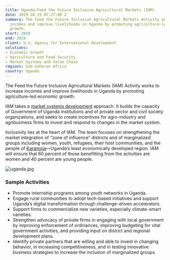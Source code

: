 ```yaml
---
title: Uganda—Feed the Future Inclusive Agricultural Markets (IAM)
date: 2019-10-15 07:27:00 Z
summary: The Feed the Future Inclusive Agricultural Markets Activity works to increase
  incomes and improve livelihoods in Uganda by promoting agriculture-led economic
  growth.
start: 2019
end: 2024
client: U.S. Agency for International Development
solutions:
- Economic Growth
- Agriculture and Food Security
- Market Systems and Value Chain
regions: Sub-Saharan Africa
country: Uganda
---
```


The Feed the Future Inclusive Agricultural Markets (IAM) Activity works to increase incomes and improve livelihoods in Uganda by promoting agriculture-led economic growth.
 
IAM takes a [market systems development](https://dai-global-developments.com/articles/market-systems-development-a-primer-on-pro-poor-programming?utm_source=daidotcom) approach. It builds the capacity of Government of Uganda institutions and of private sector and civil society organizations, and seeks to create incentives for agro-industry and agribusiness firms to invest and respond to changes in the market system. 
 
Inclusivity lies at the heart of IAM. The team focuses on strengthening the market integration of “zone of influence” districts and of marginalized groups including women, youth, refugees, their host communities, and the people of [Karamoja](https://en.wikipedia.org/wiki/Karamoja)—Uganda’s least economically developed region. IAM will ensure that 60 percent of those benefitting from the activities are women and 40 percent are young people.

![uganda.jpg](/uploads/uganda.jpg)

### Sample Activities

* Promote internship programs among youth networks in Uganda.
* Engage rural communities to adopt tech-based initiatives and support Uganda’s digital transformation through challenge-driven accelerators.
* Support firms to commercialize new varieties, especially climate-smart varieties.
* Strengthen advocacy of private firms in engaging with local government by improving enforcement of ordinances, improving budgeting for vital government activities, and providing input on district and regional development plans.
* Identify private partners that are willing and able to invest in changing behavior, in increasing competitiveness, and in testing innovative business strategies to increase the inclusion of marginalized groups.